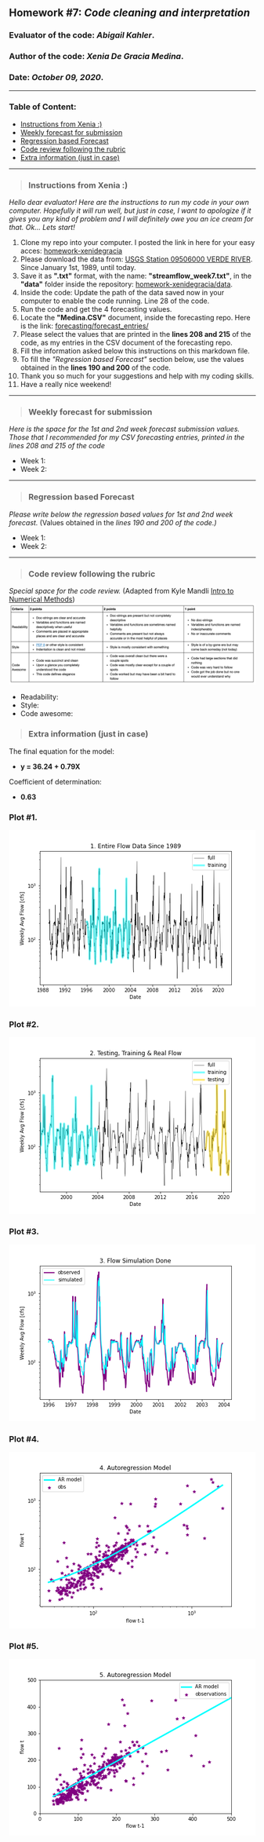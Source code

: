 ## Homework #7: *Code cleaning and interpretation*
### Evaluator of the code:  *Abigail Kahler*.
### Author of the code:  *Xenia De Gracia Medina*.
### Date: *October 09, 2020*.

---
### Table of Content:
- [ Instructions from Xenia :)](#instructions)
- [ Weekly forecast for submission](#weekly)
- [ Regression based Forecast](#regression)
- [ Code review following the rubric](#review)
- [ Extra information (just in case)](#extra)

---
<a name="instructions"></a>
>### **Instructions from Xenia :)**
*Hello dear evaluator! Here are the instructions to run my code in your own computer. Hopefully it will run well, but just in case, I want to apologize if it gives you any kind of problem and I will definitely owe you an ice cream for that.
Ok... Lets start!*
1. Clone my repo into your computer. I posted the link in here for your easy acces: [homework-xenidegracia](https://github.com/HAS-Tools-Fall2020/homework-xenidegracia)
2. Please download the data from: [USGS Station 09506000 VERDE RIVER](https://waterdata.usgs.gov/nwis/dv?referred_module=sw&site_no=09506000). Since January 1st, 1989, until today.
3. Save it as **".txt"** format, with the name: **"streamflow_week7.txt"**, in the **"data"** folder inside the repository: [homework-xenidegracia/data](https://github.com/HAS-Tools-Fall2020/homework-xenidegracia/tree/master/data).
4. Inside the code: Update the path of the data saved now in your computer to enable the code running. Line 28 of the code.
5. Run the code and get the 4 forecasting values.
6. Locate the **"Medina.CSV"** document, inside the forecasting repo. Here is the link: [forecasting/forecast_entries/](https://github.com/HAS-Tools-Fall2020/forecasting/blob/master/forecast_entries/medina.csv)
7. Please select the values that are printed in the **lines 208 and 215** of the code, as my entries in the CSV document of the forecasting repo.
8. Fill the information asked below this instructions on this markdown file.
9. To fill the *"Regression based Forecast"* section below, use the values obtained in the **lines 190 and 200** of the code.
10. Thank you so much for your suggestions and help with my coding skills.
11. Have a really nice weekend!


---
<a name="weekly"></a>
>### **Weekly forecast for submission**
*Here is the space for the 1st and 2nd week forecast submission values. Those that I recommended for my CSV forecasting entries, printed in the lines 208 and 215 of the code*

- Week 1:
- Week 2:




---
<a name="regression"></a>
>### **Regression based Forecast**
*Please write below the regression based values for 1st and 2nd week forecast.* (Values obtained in the *lines 190 and 200 of the code.)*

- Week 1:
- Week 2:



---
<a name="review"></a>
>### **Code review following the rubric**
*Special space for the code review.*
(Adapted from Kyle Mandli [Intro to Numerical Methods](https://github.com/mandli/intro-numerical-methods))
![](assets/ReadMe-ff0ecab3.png)

- Readability:
- Style:
- Code awesome:


<a name="extra"></a>
>### **Extra information (just in case)**
The final equation for the model:
  - **y = 36.24 + 0.79X**

Coefficient of determination:
  - **0.63**

### **Plot #1.**
![](assets/ReadMe-d054d66c.png)

### **Plot #2.**
![](assets/ReadMe-28291ce1.png)

### **Plot #3.**
![](assets/ReadMe-36891864.png)

### **Plot #4.**
![](assets/ReadMe-8525de0f.png)

### **Plot #5.**
![](assets/ReadMe-25cf19df.png)
